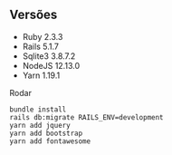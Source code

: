 ## Versões
- Ruby 		2.3.3
- Rails 	5.1.7
- Sqlite3 	3.8.7.2
- NodeJS 	12.13.0
- Yarn      1.19.1

Rodar
````
bundle install
rails db:migrate RAILS_ENV=development
yarn add jquery
yarn add bootstrap
yarn add fontawesome
````